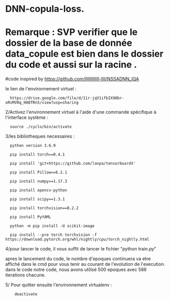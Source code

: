 
# DNN-copula-loss.

# Remarque : SVP verifier que le dossier de la base de donnée data_copule est bien dans le dossier du code et aussi sur la racine .


#code inspired by https://github.com/lllllllllllll-llll/NSSADNN_IQA

le lien de l'environnement virtuel :

      https://drive.google.com/file/d/11r-jqV1ifbIX90br-oRsMV0q_H88TRn5/view?usp=sharing


2/Activez l'environnement virtuel à l'aide d'une commande spécifique à l'interface système :
   
      source ./cyclo/bin/activate


3/les bibliotheques necessaires :

      
      python version 3.6.9
      
      pip install torch==0.4.1

      pip install 'git+https://github.com/lanpa/tensorboardX'

      pip install Pillow==6.2.1

      pip install numpy==1.17.3

      pip install opencv-python

      pip install scipy==1.3.1

      pip install torchvision==0.2.2
     
      pip install PyYAML
      
      python -m pip install -U scikit-image
      
      pip install --pre torch torchvision -f                     https://download.pytorch.org/whl/nightly/cpu/torch_nightly.html
      
4/pour lancer le code, il vous suffit de lancer le fichier "python train.py"

apres le lancement du code, le nombre d'epoques continuera va etre affiché dans le cmd pour vous tenir au courant de l'evolution de l'execution. dans le code notre code, nous 
avons utilisé 500 epoques avec 586 iterations chacune.

5/ Pour quitter ensuite l'environnement virtualenv :
      
        deactivate
   
